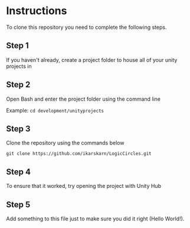# Instructions
To clone this repository you need to complete the following steps.

## Step 1
If you haven't already, create a project folder to house all of your unity projects in

## Step 2
Open Bash and enter the project folder using the command line

Example: `cd development/unityprojects`

## Step 3
Clone the repository using the commands below

`git clone https://github.com/ikarskarn/LogicCircles.git `

## Step 4
To ensure that it worked, try opening the project with Unity Hub

## Step 5
Add something to this file just to make sure you did it right (Hello World!).